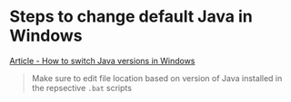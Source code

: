 # Steps to change default Java in Windows


[Article - How to switch Java versions in Windows](https://www.happycoders.eu/java/how-to-switch-multiple-java-versions-windows/)

> Make sure to edit file location based on version of Java installed in the repsective `.bat` scripts


